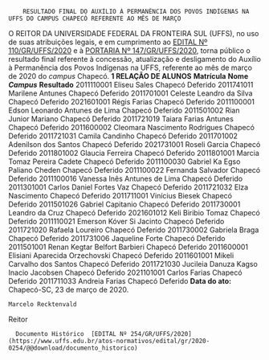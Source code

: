         RESULTADO FINAL DO AUXÍLIO À PERMANÊNCIA DOS POVOS INDÍGENAS NA UFFS DO CAMPUS CHAPECÓ REFERENTE AO MÊS DE MARÇO  

 O REITOR DA UNIVERSIDADE FEDERAL DA FRONTEIRA SUL (UFFS), no uso de suas atribuições legais, e em cumprimento ao [EDITAL Nº 110/GR/UFFS/2020](https://www.uffs.edu.br/atos-normativos/edital/gr/2020-0110) e à [PORTARIA Nº 147/GR/UFFS/2020](https://www.uffs.edu.br/atos-normativos/portaria/gr/2020-0147), torna público o resultado final referente à concessão, atualização e desligamento do Auxílio à Permanência dos Povos Indígenas na UFFS, referente ao mês de março de 2020 do *campus*  Chapecó.  **1 RELAÇÃO DE ALUNOS**     **Matrícula**   **Nome**    ***Campus***    **Resultado**     2011110001   Eliseu Sales   Chapecó   Deferido     2011741011   Marilene Antunes   Chapecó   Deferido     2011701001   Celeste Leandro da Silva   Chapecó   Deferido     2021601001   Régis Farias   Chapecó   Deferido     2011100001   Edson Leonardo Antunes de Lima   Chapecó   Deferido     2011501002   Rian Junior Mariano   Chapecó   Deferido     2011721019   Taiara Farias Antunes   Chapecó   Deferido     2011600002   Cleomara Nascimento Rodrigues   Chapecó   Deferido     2011721031   Camila Candinho   Chapecó   Deferido     2011701002   Adenilson dos Santos   Chapecó   Deferido     2021731001   Roseli Garcia   Chapecó   Deferido     2011801002   Glaucia Ferreira   Chapecó   Deferido     2011801001   Marcia Tomaz Pereira Cadete   Chapecó   Deferido     2011100030   Gabriel Ka Egso Paliano Cheden   Chapecó   Deferido     2011100022   Fernanda Salvador   Chapecó   Deferido     2011100016   Vanessa Inês Antunes de Lima   Chapecó   Deferido     2011301001   Carlos Daniel Fortes Vaz   Chapecó   Deferido     2011721032   Elza Nascimento   Chapecó   Deferido     2011711001   Vinícius Biesek   Chapecó   Deferido     2011501026   Gabriel Capitanio   Chapecó   Deferido     2011730001   Leandro da Cruz   Chapecó   Deferido     2021601012   Keli Biribio Tomaz   Chapecó   Deferido     2011110021   Emerson Kóver Si Jacinto   Chapecó   Deferido     2011721020   Rafaela Loureiro   Chapecó   Deferido     2011730002   Gabriela Braga   Chapecó   Deferido     2011731006   Jaqueline Forte   Chapecó   Deferido     2011501001   Renan Kegtar Belfort Barbieri   Chapecó   Deferido     2011600001   Elisiani Aparecida Orzechovski   Chapecó   Deferido     2011601001   Mikeli Carvalho dos Santos   Chapecó   Deferido     2011721030   Jucileia Danuza Kagso Inacio Jacobsen   Chapecó   Deferido     2021101001   Carlos Farias   Chapecó   Deferido     2011711033   Andreia Farias   Chapecó   Deferido            **Data do ato:** Chapecó-SC, 23 de março de 2020.   
 

    Marcelo Recktenvald   
 Reitor 

      Documento Histórico  [EDITAL Nº 254/GR/UFFS/2020](https://www.uffs.edu.br/atos-normativos/edital/gr/2020-0254/@@download/documento_historico)     
      